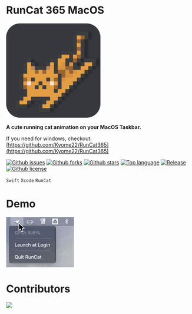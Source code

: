 # RunCat 365 MacOS
![](assets/RunCat365MacOS.png)
   
**A cute running cat animation on your MacOS Taskbar.**

If you need for windows, checkout: [https://github.com/Kyome22/RunCat365](https://github.com/Kyome22/RunCat365)

[![Github issues](https://img.shields.io/github/issues/thatbackendguy/RunCat365MacOS)](https://github.com/thatbackendguy/RunCat365MacOS/issues)
[![Github forks](https://img.shields.io/github/forks/thatbackendguy/RunCat365MacOS)](https://github.com/thatbackendguy/RunCat365MacOS/network/members)
[![Github stars](https://img.shields.io/github/stars/thatbackendguy/RunCat365MacOS)](https://github.com/thatbackendguy/RunCat365MacOS/stargazers)
[![Top language](https://img.shields.io/github/languages/top/thatbackendguy/RunCat365MacOS)](https://github.com/thatbackendguy/RunCat365MacOS/)
[![Release](https://img.shields.io/github/v/release/thatbackendguy/RunCat365MacOS)]()
[![Github license](https://img.shields.io/github/license/thatbackendguy/RunCat365MacOS)](https://github.com/thatbackendguy/RunCat365MacOS/)

`Swift` `Xcode` `RunCat`

# Demo

![Demo](assets/demo.gif)

# Contributors

<a href="https://github.com/thatbackendguy/RunCat365MacOS/graphs/contributors">
  <img src="https://contrib.rocks/image?repo=thatbackendguy/RunCat365MacOS" />
</a>